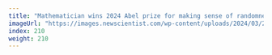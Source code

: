 ```yaml
---
title: "Mathematician wins 2024 Abel prize for making sense of randomness"
imageUrl: "https://images.newscientist.com/wp-content/uploads/2024/03/20102645/SEI_196711739.jpg?width=788"
index: 210
weight: 210
---
```

